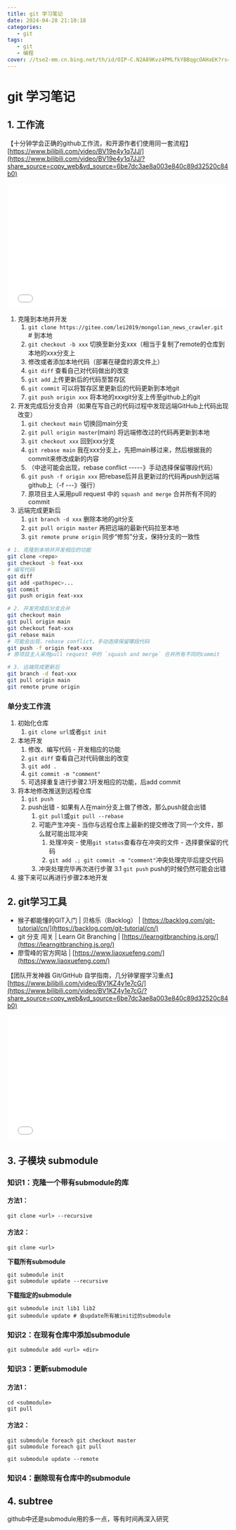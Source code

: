 ```yaml
---
title: git 学习笔记
date: 2024-04-28 21:10:18
categories:
   - git
tags: 
   - git
   - 编程
cover: //tse2-mm.cn.bing.net/th/id/OIP-C.N2A89Kvz4PMLfkYBBqgcOAHaEK?rs=1&pid=ImgDetMain
---
```


# git 学习笔记

## 1. 工作流

【十分钟学会正确的github工作流，和开源作者们使用同一套流程】 [https://www.bilibili.com/video/BV19e4y1q7JJ/](https://www.bilibili.com/video/BV19e4y1q7JJ/?share_source=copy_web&vd_source=6be7dc3ae8a003e840c89d32520c84b0)

<div style="position: relative; width: 100%; height: 0; padding-top: calc(100% * 9 / 16);">
<iframe style="position: absolute; left: 0; top: 0; width: 100%; height: 100%;" src="//player.bilibili.com/player.html?bvid=BV19e4y1q7JJ&poster=1&autoplay=0" frameborder="no" scrolling="no"></iframe>
</div>

1. 克隆到本地并开发
   1. `git clone https://gitee.com/lei2019/mongolian_news_crawler.git` # 到本地
   2. `git checkout -b xxx` 切换至新分支xxx（相当于复制了remote的仓库到本地的xxx分支上
   3. 修改或者添加本地代码（部署在硬盘的源文件上）
   4. `git diff` 查看自己对代码做出的改变
   5. `git add` 上传更新后的代码至暂存区
   6. `git commit` 可以将暂存区里更新后的代码更新到本地git
   7. `git push origin xxx` 将本地的xxxgit分支上传至github上的git
2. 开发完成后分支合并（如果在写自己的代码过程中发现远端GitHub上代码出现改变）
   1. `git checkout main` 切换回main分支
   2. `git pull origin master`(main) 将远端修改过的代码再更新到本地
   3. `git checkout xxx` 回到xxx分支
   4. `git rebase main` 我在xxx分支上，先把main移过来，然后根据我的commit来修改成新的内容
   5. （中途可能会出现，rebase conflict -----》手动选择保留哪段代码）
   6. `git push -f origin xxx` 把rebase后并且更新过的代码再push到远端github上（-f ---》强行）
   7. 原项目主人采用pull request 中的 `squash and merge` 合并所有不同的commit
3. 远端完成更新后
   1. `git branch -d xxx` 删除本地的git分支
   2. `git pull origin master` 再把远端的最新代码拉至本地
   3. `git remote prune origin` 同步“修剪”分支，保持分支的一致性

```bash
# 1. 克隆到本地并开发相应的功能
git clone <repo>
git checkout -b feat-xxx
# 编写代码
git diff
git add <pathspec>...
git commit
git push origin feat-xxx

# 2. 开发完成后分支合并
git checkout main
git pull origin main
git checkout feat-xxx
git rebase main
# 可能会出现，rebase conflict。手动选择保留哪段代码
git push -f origin feat-xxx
# 原项目主人采用pull request 中的 `squash and merge` 合并所有不同的commit

# 3. 远端完成更新后
git branch -d feat-xxx
git pull origin main
git remote prune origin
```

### 单分支工作流

1. 初始化仓库
   1. `git clone url`或者`git init`
2. 本地开发
   1. 修改、编写代码 - 开发相应的功能
   2. `git diff` 查看自己对代码做出的改变
   3. `git add .`
   4. `git commit -m "comment"`
   5. 可选择重复进行步骤2.1开发相应的功能，后add commit
3. 将本地修改推送到远程仓库
   1. `git push`
   2. push出错 - 如果有人在main分支上做了修改，那么push就会出错
      1. `git pull`或`git pull --rebase`
      2. 可能产生冲突 - 当你与远程仓库上最新的提交修改了同一个文件，那么就可能出现冲突
         1. 处理冲突 - 使用`git status`查看存在冲突的文件 - 选择要保留的代码
         2. `git add .; git commit -m "comment"`冲突处理完毕后提交代码
      3. 冲突处理完毕再次进行步骤 3.1 `git push` push的时候仍然可能会出错
4. 接下来可以再进行步骤2本地开发

## 2. git学习工具

- 猴子都能懂的GIT入门 | 贝格乐（Backlog） | [https://backlog.com/git-tutorial/cn/](https://backlog.com/git-tutorial/cn/)
- git 分支 闯关 | Learn Git Branching | [https://learngitbranching.js.org/](https://learngitbranching.js.org/)
- 廖雪峰的官方网站 | [https://www.liaoxuefeng.com/](https://www.liaoxuefeng.com/)

【团队开发神器 Git/GitHub 自学指南，几分钟掌握学习重点】 [https://www.bilibili.com/video/BV1KZ4y1e7cG/](https://www.bilibili.com/video/BV1KZ4y1e7cG/?share_source=copy_web&vd_source=6be7dc3ae8a003e840c89d32520c84b0)

<div style="position: relative; width: 100%; height: 0; padding-top: calc(100% * 9 / 16);">
<iframe style="position: absolute; left: 0; top: 0; width: 100%; height: 100%;" src="//player.bilibili.com/player.html?bvid=BV1KZ4y1e7cG&poster=1&autoplay=0" frameborder="no" scrolling="no"></iframe>
</div>

## 3. 子模块 submodule

### 知识1：克隆一个带有submodule的库

#### 方法1：

```shell
git clone <url> --recursive
```

#### 方法2：

```shell
git clone <url>
```

**下载所有submodule**

```shell
git submodule init
git submodule update --recursive
```

**下载指定的submodule**

```shell
git submodule init lib1 lib2
git submodule update # 会update所有被init过的submodule
```

### 知识2：在现有仓库中添加submodule

```shell
git submodule add <url> <dir>
```

### 知识3：更新submodule

#### 方法1：

```shell
cd <submodule>
git pull
```

#### 方法2：

```shell
git submodule foreach git checkout master
git submodule foreach git pull
```

```shell
git submodule update --remote
```

### 知识4：删除现有仓库中的submodule

## 4. subtree

github中还是submodule用的多一点，等有时间再深入研究
